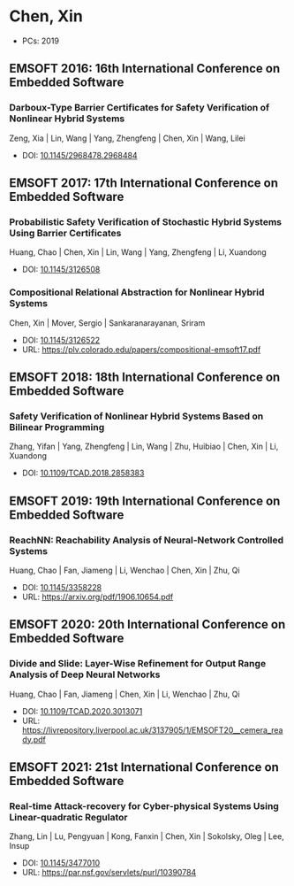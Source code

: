 # Chen, Xin

* PCs: 2019

## EMSOFT 2016: 16th International Conference on Embedded Software

### Darboux-Type Barrier Certificates for Safety Verification of Nonlinear Hybrid Systems
Zeng, Xia | Lin, Wang | Yang, Zhengfeng | Chen, Xin | Wang, Lilei
* DOI: [10.1145/2968478.2968484](https://doi.org/10.1145/2968478.2968484)

## EMSOFT 2017: 17th International Conference on Embedded Software

### Probabilistic Safety Verification of Stochastic Hybrid Systems Using Barrier Certificates
Huang, Chao | Chen, Xin | Lin, Wang | Yang, Zhengfeng | Li, Xuandong
* DOI: [10.1145/3126508](https://doi.org/10.1145/3126508)

### Compositional Relational Abstraction for Nonlinear Hybrid Systems
Chen, Xin | Mover, Sergio | Sankaranarayanan, Sriram
* DOI: [10.1145/3126522](https://doi.org/10.1145/3126522)
* URL: <https://plv.colorado.edu/papers/compositional-emsoft17.pdf>

## EMSOFT 2018: 18th International Conference on Embedded Software

### Safety Verification of Nonlinear Hybrid Systems Based on Bilinear Programming
Zhang, Yifan | Yang, Zhengfeng | Lin, Wang | Zhu, Huibiao | Chen, Xin | Li, Xuandong
* DOI: [10.1109/TCAD.2018.2858383](https://doi.org/10.1109/TCAD.2018.2858383)

## EMSOFT 2019: 19th International Conference on Embedded Software

### ReachNN: Reachability Analysis of Neural-Network Controlled Systems
Huang, Chao | Fan, Jiameng | Li, Wenchao | Chen, Xin | Zhu, Qi
* DOI: [10.1145/3358228](https://doi.org/10.1145/3358228)
* URL: <https://arxiv.org/pdf/1906.10654.pdf>

## EMSOFT 2020: 20th International Conference on Embedded Software

### Divide and Slide: Layer-Wise Refinement for Output Range Analysis of Deep Neural Networks
Huang, Chao | Fan, Jiameng | Chen, Xin | Li, Wenchao | Zhu, Qi
* DOI: [10.1109/TCAD.2020.3013071](https://doi.org/10.1109/TCAD.2020.3013071)
* URL: <https://livrepository.liverpool.ac.uk/3137905/1/EMSOFT20__cemera_ready.pdf>

## EMSOFT 2021: 21st International Conference on Embedded Software

### Real-time Attack-recovery for Cyber-physical Systems Using Linear-quadratic Regulator
Zhang, Lin | Lu, Pengyuan | Kong, Fanxin | Chen, Xin | Sokolsky, Oleg | Lee, Insup
* DOI: [10.1145/3477010](https://doi.org/10.1145/3477010)
* URL: <https://par.nsf.gov/servlets/purl/10390784>

